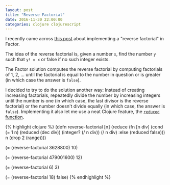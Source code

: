 ```yaml
---
layout: post
title: "Reverse Factorial"
date: 2016-11-30 22:00:00
categories: clojure clojurescript
---
```


I recently came across [this post](http://re-factor.blogspot.ca/2016/11/reverse-factorial.html) about implementing a "reverse factorial" in Factor.

The idea of the reverse factorial is, given a number `x`, find the number `y` such that `y! = x` or false if no such integer exists.

The Factor solution computes the reverse factorial by computing factorials of 1, 2, ... until the factorial is equal to the number in question or is greater (in which case the answer is `false`).

I decided to try to do the solution another way: Instead of creating increasing factorials, repeatedly divide the number by increasing integers until the number is one (in which case, the last divisor is the reverse factorial) or the number doesn't divide equally (in which case, the answer is `false`).
Implementing it also let me use a neat Clojure feature, the [`reduced` function](http://clojure.github.io/clojure/clojure.core-api.html#clojure.core/reduced).

{% highlight clojure %}
(defn reverse-factorial
  [n]
  (reduce
    (fn [n div]
      (cond
        (= 1 n) (reduced (dec div))
        (integer? (/ n div)) (/ n div)
        :else (reduced false)))
    n
    (drop 2 (range))))

(= (reverse-factorial 3628800)
   10)

(= (reverse-factorial 479001600)
   12)

(= (reverse-factorial 6)
   3)

(= (reverse-factorial 18)
   false)
{% endhighlight %}
